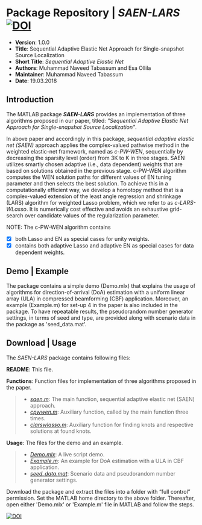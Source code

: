 # Package Repository | _SAEN-LARS_    [![DOI](https://zenodo.org/badge/125818623.svg)](https://zenodo.org/badge/latestdoi/125818623)

* __Version__: 1.0.0 
* __Title__: Sequential Adaptive Elastic Net Approach for Single-snapshot Source Localization	 
* __Short Title__: _Sequential Adaptive Elastic Net_ 
* __Authors__: Muhammad Naveed Tabassum and Esa Ollila
* __Maintainer__: Muhammad Naveed Tabassum
* __Date__: 19.03.2018

## Introduction 

The MATLAB package __*SAEN-LARS*__ provides an implementation of three algorithms proposed in our paper, titled: _"Sequential Adaptive Elastic Net Approach for Single-snapshot Source Localization"_.

In above paper and accordingly in this package, _sequential adaptive elastic net (SAEN)_ approach applies the complex-valued pathwise method in the weighted elastic-net framework, named as _c-PW-WEN_, sequentially by decreasing the sparsity level (order) from 3K to K in three stages. SAEN utilizes smartly chosen adaptive (i.e., data dependent) weights that are based on solutions obtained in the previous stage. c-PW-WEN algorithm computes the WEN solution paths for different values of EN tuning parameter and then selects the best solution. To achieve this in a computationally efficient way, we develop a homotopy method that is a complex-valued extension of the least angle regression and shrinkage (LARS) algorithm for weighted Lasso problem, which we refer to as _c-LARS-WLasso_. It is numerically cost effective and avoids an exhaustive grid-search over candidate values of the regularization parameter.

NOTE: The c-PW-WEN algorithm contains 
- [x] both Lasso and EN as special cases for unity weights. 
- [x] contains both adaptive Lasso and adaptive EN as special cases for data dependent weights.

## Demo | Example

The package contains a simple demo (Demo.mlx) that explains the usage of algorithms for direction-of-arrival (DoA) estimation with a uniform linear array (ULA) in compressed beamforming (CBF) application.
Moreover, an example (Example.m) for set-up 4 in the paper is also included in the package. To have repeatable results, the pseudorandom number generator settings, in terms of seed and type, are provided along with scenario data in the package as 'seed_data.mat'.

## Download | Usage

The _SAEN-LARS_ package contains following files:

__README__: This file.

__Functions__: Function files for implementation of three algorithms proposed in the paper.
> * _[saen.m](https://github.com/mntabassm/SAEN-LARS/blob/master/saen.m)_: The main function, sequential adaptive elastic net (SAEN) approach. 
> * _[cpwwen.m](https://github.com/mntabassm/SAEN-LARS/blob/master/cpwwen.m)_: Auxiliary function, called by the main function three times.
> * _[clarswlasso.m](https://github.com/mntabassm/SAEN-LARS/blob/master/clarswlasso.m)_: Auxiliary function for finding knots and respective solutions at found knots.

__Usage__: The files for the demo and an example.
> * _[Demo.mlx](https://github.com/mntabassm/SAEN-LARS/blob/master/Demo.mlx)_: A live script demo.
> * _[Example.m](https://github.com/mntabassm/SAEN-LARS/blob/master/Example.m)_: An example for DoA estimation with a ULA in CBF application.
> * _[seed_data.mat](https://github.com/mntabassm/SAEN-LARS/blob/master/seed_data.mat)_: Scenario data and pseudorandom number generator settings. 

Download the package and extract the files into a folder with “full control” permission.
Set the MATLAB home directory to the above folder. Thereafter, open either 'Demo.mlx' or 'Example.m' file in MATLAB and follow the steps.

[![DOI](https://zenodo.org/badge/125818623.svg)](https://zenodo.org/badge/latestdoi/125818623)
